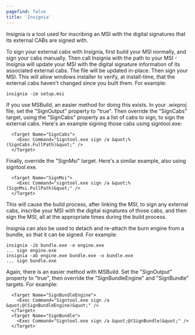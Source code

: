 ```yaml
---
pagefind: false
title: 'Insignia'
---
```


Insignia is a tool used for inscribing an MSI with the digital signatures that its external CABs are signed with.

To sign your external cabs with Insignia, first build your MSI normally,
and sign your cabs manually. Then call Insignia with the path to your MSI -
Insignia will update your MSI with the digital signature information of its
associated external cabs. The file will be updated in-place. Then sign your MSI.
This will allow windows installer to verify, at install-time, that the external
cabs haven&apos;t changed since you built them. For example:

    insignia -im setup.msi

If you use MSBuild, an easier method for doing this exists. In your .wixproj file,
set the &quot;SignOutput&quot; property to &quot;true&quot;. Then override the &quot;SignCabs&quot; target,
using the &quot;SignCabs&quot; property as a list of cabs to sign, to sign the external cabs.
Here&apos;s an example signing those cabs using signtool.exe:

      <Target Name="SignCabs">
        <Exec Command="Signtool.exe sign /a &quot;%(SignCabs.FullPath)&quot;" />
      </Target>

Finally, override the &quot;SignMsi&quot; target. Here&apos;s a similar example, also using signtool.exe.

      <Target Name="SignMsi">
        <Exec Command="signtool.exe sign /a &quot;%(SignMsi.FullPath)&quot;" />
      </Target>

This will cause the build process, after linking the MSI, to sign any external cabs, inscribe your MSI
with the digital signatures of those cabs, and then sign the MSI, all at the appropriate times during the build process.

Insignia can also be used to detach and re-attach the burn engine from a bundle, so that
it can be signed. For example:

    insignia -ib bundle.exe -o engine.exe
    ... sign engine.exe
    insignia -ab engine.exe bundle.exe -o bundle.exe
    ... sign bundle.exe

Again, there is an easier method with MSBuild. Set the &quot;SignOutput&quot; 
property to &quot;true&quot;, then override the &quot;SignBundleEngine&quot; and 
&quot;SignBundle&quot; targets. For example:

      <Target Name="SignBundleEngine">
        <Exec Command="Signtool.exe sign /a &quot;@(SignBundleEngine)&quot;" />
      </Target>
      <Target Name="SignBundle">
        <Exec Command="Signtool.exe sign /a &quot;@(SignBundle)&quot;" />
      </Target>
  
<!-- TODO: mention the SignContainers target -->
